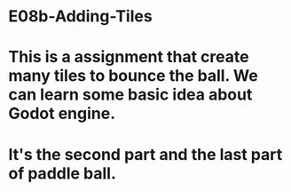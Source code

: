 # E08b-Adding-Tiles
# This is a assignment that create many tiles to bounce the ball. We can learn some basic idea about Godot engine.
# It's the second part and the last part of paddle ball.